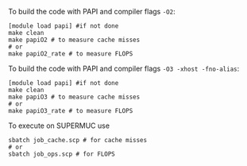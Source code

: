 To build the code with PAPI and compiler flags `-O2`:

```
[module load papi] #if not done
make clean
make papiO2 # to measure cache misses
# or
make papiO2_rate # to measure FLOPS
```

To build the code with PAPI and compiler flags `-O3 -xhost -fno-alias`:

```
[module load papi] #if not done
make clean
make papiO3 # to measure cache misses
# or
make papiO3_rate # to measure FLOPS
```

To execute on SUPERMUC use 
```
sbatch job_cache.scp # for cache misses
# or 
sbatch job_ops.scp # for FLOPS
```

